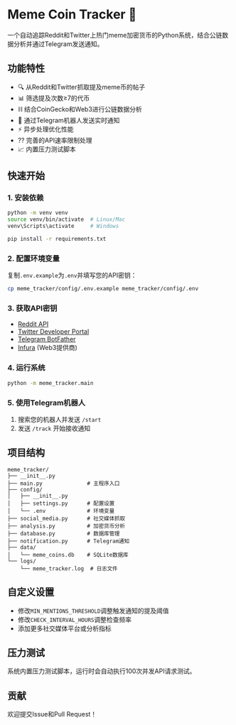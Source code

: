 # Meme Coin Tracker 🚀

一个自动追踪Reddit和Twitter上热门meme加密货币的Python系统，结合公链数据分析并通过Telegram发送通知。

## 功能特性

- 🔍 从Reddit和Twitter抓取提及meme币的帖子
- 📊 筛选提及次数≥7的代币
- ⛓️ 结合CoinGecko和Web3进行公链数据分析
- 🤖 通过Telegram机器人发送实时通知
- ⚡ 异步处理优化性能
- ??️ 完善的API速率限制处理
- 📈 内置压力测试脚本

## 快速开始

### 1. 安装依赖

```bash
python -m venv venv
source venv/bin/activate  # Linux/Mac
venv\Scripts\activate     # Windows

pip install -r requirements.txt
```

### 2. 配置环境变量

复制`.env.example`为`.env`并填写您的API密钥：

```bash
cp meme_tracker/config/.env.example meme_tracker/config/.env
```

### 3. 获取API密钥

- [Reddit API](https://www.reddit.com/prefs/apps)
- [Twitter Developer Portal](https://developer.twitter.com/)
- [Telegram BotFather](https://core.telegram.org/bots#6-botfather)
- [Infura](https://infura.io/) (Web3提供商)

### 4. 运行系统

```bash
python -m meme_tracker.main
```

### 5. 使用Telegram机器人

1. 搜索您的机器人并发送 `/start`
2. 发送 `/track` 开始接收通知

## 项目结构

```
meme_tracker/
├── __init__.py
├── main.py              # 主程序入口
├── config/
│   ├── __init__.py
│   ├── settings.py      # 配置设置
│   └── .env             # 环境变量
├── social_media.py      # 社交媒体抓取
├── analysis.py          # 加密货币分析
├── database.py          # 数据库管理
├── notification.py      # Telegram通知
├── data/
│   └── meme_coins.db    # SQLite数据库
└── logs/
    └── meme_tracker.log  # 日志文件
```

## 自定义设置

- 修改`MIN_MENTIONS_THRESHOLD`调整触发通知的提及阈值
- 修改`CHECK_INTERVAL_HOURS`调整检查频率
- 添加更多社交媒体平台或分析指标

## 压力测试

系统内置压力测试脚本，运行时会自动执行100次并发API请求测试。

## 贡献

欢迎提交Issue和Pull Request！
```